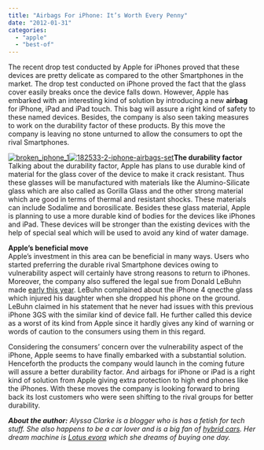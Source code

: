 ```yaml
---
title: "Airbags For iPhone: It’s Worth Every Penny"
date: "2012-01-31"
categories: 
  - "apple"
  - "best-of"
---
```


The recent drop test conducted by Apple for iPhones proved that these devices are pretty delicate as compared to the other Smartphones in the market. The drop test conducted on iPhone proved the fact that the glass cover easily breaks once the device falls down. However, Apple has embarked with an interesting kind of solution by introducing a new **airbag** for iPhone, iPad and iPad touch. This bag will assure a right kind of safety to these named devices. Besides, the company is also seen taking measures to work on the durability factor of these products. By this move the company is leaving no stone unturned to allow the consumers to opt the rival Smartphones.  
  
[![broken_iphone_1](images/182533-2-iphone-airbags-set%25255B2%25255D.gif)![182533-2-iphone-airbags-set](http://lh3.ggpht.com/-whXldgsCkBI/Tyd5Ay14HHI/AAAAAAAAIU8/fPVZ8OdHhyk/182533-2-iphone-airbags-set_thumb.gif?imgmax=800 "182533-2-iphone-airbags-set")](http://lh6.ggpht.com/-8ORl6g8x_Is/Tyd4_CZmbgI/AAAAAAAAIUk/UyJfwQmBer4/s1600-h/broken_iphone_1%25255B5%25255D.gif)**The durability factor**  
Talking about the durability factor, Apple has plans to use durable kind of material for the glass cover of the device to make it crack resistant. Thus these glasses will be manufactured with materials like the Alumino-Silicate glass which are also called as Gorilla Glass and the other strong material which are good in terms of thermal and resistant shocks. These materials can include Sodalime and borosilicate. Besides these glass material, Apple is planning to use a more durable kind of bodies for the devices like iPhones and iPad. These devices will be stronger than the existing devices with the help of special seal which will be used to avoid any kind of water damage.  
  
**Apple’s beneficial move**  
Apple’s investment in this area can be beneficial in many ways. Users who started preferring the durable rival Smartphone devices owing to vulnerability aspect will certainly have strong reasons to return to iPhones. Moreover, the company also suffered the legal sue from Donald LeBuhn made [early this year](http://www.digitaltrends.com/mobile/man-files-class-action-lawsuit-over-broken-iphone-4-glass/). LeBuhn complained about the iPhone 4 qnecthe glass which injured his daughter when she dropped his phone on the ground. LeBuhn claimed in his statement that he never had issues with this previous iPhone 3GS with the similar kind of device fall. He further called this device as a worst of its kind from Apple since it hardly gives any kind of warning or words of caution to the consumers using them in this regard.  
  
Considering the consumers’ concern over the vulnerability aspect of the iPhone, Apple seems to have finally embarked with a substantial solution. Henceforth the products the company would launch in the coming future will assure a better durability factor. And airbags for iPhone or iPad is a right kind of solution from Apple giving extra protection to high end phones like the iPhones. With these moves the company is looking forward to bring back its lost customers who were seen shifting to the rival groups for better durability.  
  
_**About the author:** Alyssa Clarke is a blogger who is has a fetish for tech stuff. She also happens to be a car lover and is a big fan of [hybrid cars](http://www.automotto.com/2011-tokyo-motor-show-bmw-activehybrid-5-appears.html). Her dream machine is [Lotus evora](http://www.bornrich.com/entry/lotus-evora-freddie-mercury-edition-hammer/) which she dreams of buying one day._
